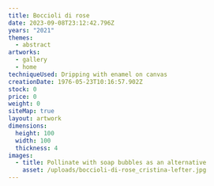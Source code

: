 ```yaml
---
title: Boccioli di rose
date: 2023-09-08T23:12:42.796Z
years: "2021"
themes:
  - abstract
artworks:
  - gallery
  - home
techniqueUsed: Dripping with enamel on canvas
creationDate: 1976-05-23T10:16:57.902Z
stock: 0
price: 0
weight: 0
siteMap: true
layout: artwork
dimensions:
  height: 100
  width: 100
  thickness: 4
images:
  - title: Pollinate with soap bubbles as an alternative
    asset: /uploads/boccioli-di-rose_cristina-lefter.jpg
---
```

